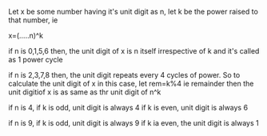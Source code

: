 Let x be some number having it's unit digit as n, let k be the power raised to that number, ie

x=(.....n)^k



if n is 0,1,5,6
 then, the unit digit of x is n itself irrespective of k and it's called as 1 power cycle


if n is 2,3,7,8
 then, the unit digit repeats every 4 cycles of power. So to calculate the unit digit of x in this case,
let rem=k%4 ie remainder 
then the unit digitiof x is as same as thr unit digit of n^k



if n is 4, 
 if k is odd, unit digit is always 4
 if k is even, unit digit is always 6

if n is 9,
 if k is odd, unit digit is always 9
 if k ia even, the unit digit is always 1